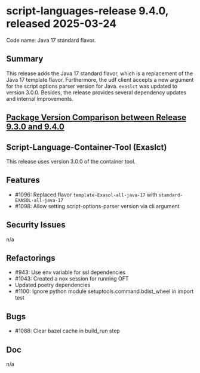 # script-languages-release 9.4.0, released 2025-03-24

Code name: Java 17 standard flavor.

## Summary

This release adds the Java 17 standard flavor, which is a replacement of the Java 17 template flavor. Furthermore, the udf client accepts a new argument for the script options parser version for Java. `exaslct` was updated to version 3.0.0. Besides, the release provides several dependency updates and internal improvements.

## [Package Version Comparison between Release 9.3.0 and 9.4.0](package_diffs/9.4.0/README.md)

## Script-Language-Container-Tool (Exaslct)

This release uses version 3.0.0 of the container tool.

## Features

 - #1096: Replaced flavor `template-Exasol-all-java-17` with `standard-EXASOL-all-java-17`
 - #1098: Allow setting script-options-parser version via cli argument

## Security Issues

n/a

## Refactorings

 - #943: Use env variable for ssl dependencies
 - #1043: Created a nox session for running OFT
 - Updated poetry dependencies
 - #1100: Ignore python module setuptools.command.bdist_wheel in import test 

## Bugs

 - #1088: Clear bazel cache in build_run step

## Doc

n/a
